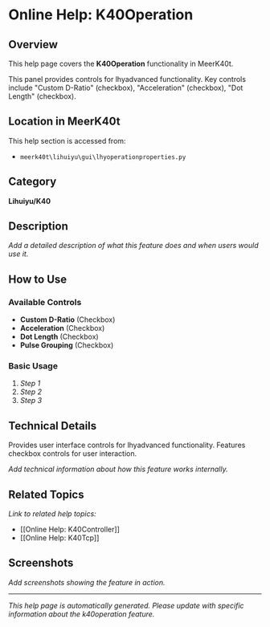 # Online Help: K40Operation

## Overview

This help page covers the **K40Operation** functionality in MeerK40t.

This panel provides controls for lhyadvanced functionality. Key controls include "Custom D-Ratio" (checkbox), "Acceleration" (checkbox), "Dot Length" (checkbox).

## Location in MeerK40t

This help section is accessed from:
- `meerk40t\lihuiyu\gui\lhyoperationproperties.py`

## Category

**Lihuiyu/K40**

## Description

*Add a detailed description of what this feature does and when users would use it.*

## How to Use

### Available Controls

- **Custom D-Ratio** (Checkbox)
- **Acceleration** (Checkbox)
- **Dot Length** (Checkbox)
- **Pulse Grouping** (Checkbox)

### Basic Usage

1. *Step 1*
2. *Step 2*
3. *Step 3*

## Technical Details

Provides user interface controls for lhyadvanced functionality. Features checkbox controls for user interaction.

*Add technical information about how this feature works internally.*

## Related Topics

*Link to related help topics:*

- [[Online Help: K40Controller]]
- [[Online Help: K40Tcp]]

## Screenshots

*Add screenshots showing the feature in action.*

---

*This help page is automatically generated. Please update with specific information about the k40operation feature.*
